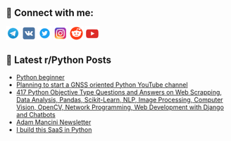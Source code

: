 ## 🔎 Connect with me:
[<img src="https://github.com/bullbesh/bullbesh/blob/main/images/Telegram.png" width="32" height="32" />](https://t.me/bullbesh)
[<img src="https://github.com/bullbesh/bullbesh/blob/main/images/VK.png" width="32" height="32" />](https://vk.com/bullbesh)
[<img src="https://github.com/bullbesh/bullbesh/blob/main/images/Twitter.png" width="32" height="32" />](https://twitter.com/bullbesh1)
[<img src="https://github.com/bullbesh/bullbesh/blob/main/images/Instagram.png" width="32" height="32" />](https://www.instagram.com/bullbesh)
[<img src="https://github.com/bullbesh/bullbesh/blob/main/images/Reddit.png" width="32" height="32" />](https://www.reddit.com/user/bullbesh)
[<img src="https://github.com/bullbesh/bullbesh/blob/main/images/YouTube.png" width="32" height="32" />](https://www.youtube.com/channel/UCtfjRs6uzgq5mfm8S06WTcg)

## 📕 Latest r/Python Posts
<!-- BLOG-POST-LIST:START -->
- [Python beginner](https://www.reddit.com/r/Python/comments/16etw93/python_beginner/)
- [Planning to start a GNSS oriented Python YouTube channel](https://www.reddit.com/r/Python/comments/16es6hx/planning_to_start_a_gnss_oriented_python_youtube/)
- [417 Python Objective Type Questions and Answers on Web Scrapping, Data Analysis, Pandas, Scikit-Learn, NLP, Image Processing, Computer Vision, OpenCV, Network Programming, Web Development with Django and Chatbots](https://www.reddit.com/r/Python/comments/16eqlsp/417_python_objective_type_questions_and_answers/)
- [Adam Mancini Newsletter](https://www.reddit.com/r/Python/comments/16eord2/adam_mancini_newsletter/)
- [I build this SaaS in Python](https://www.reddit.com/r/Python/comments/16eo44j/i_build_this_saas_in_python/)
<!-- BLOG-POST-LIST:END -->
